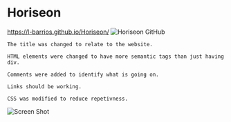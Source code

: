 # Horiseon
https://l-barrios.github.io/Horiseon/
![Horiseon GitHub](https://l-barrios.github.io/Horiseon/)

```
The title was changed to relate to the website.

HTML elements were changed to have more semantic tags than just having div.

Comments were added to identify what is going on.

Links should be working. 

CSS was modified to reduce repetivness.

```

![Screen Shot](./Develop/assets/images/screenshot.jpg) 


